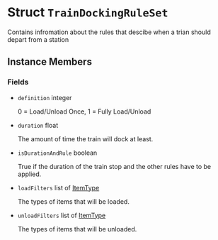 # Struct <code>TrainDockingRuleSet</code>

Contains infromation about the rules that descibe when a trian should depart from a station
## Instance Members
### Fields
- <code id="definition">definition</code> integer

  0 = Load/Unload Once, 1 = Fully Load/Unload
- <code id="duration">duration</code> float

  The amount of time the train will dock at least.
- <code id="is-duration-and-rule">isDurationAndRule</code> boolean

  True if the duration of the train stop and the other rules have to be applied.
- <code id="load-filters">loadFilters</code> list of <a href="../classes/ItemType.md">ItemType</a>

  The types of items that will be loaded.
- <code id="unload-filters">unloadFilters</code> list of <a href="../classes/ItemType.md">ItemType</a>

  The types of items that will be unloaded.
